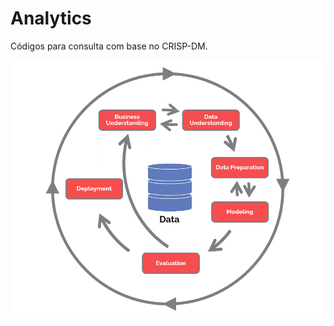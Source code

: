 # Analytics

Códigos para consulta com base no CRISP-DM.

![crisp-dm](https://github.com/viniciusbelchior0/Analytics_Teorico/blob/main/crisp-dm.png)
